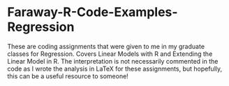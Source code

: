 # Faraway-R-Code-Examples-Regression
These are coding assignments that were given to me in my graduate classes for Regression. Covers Linear Models with R and Extending the Linear Model in R. The interpretation is not necessarily commented in the code as I wrote the analysis in LaTeX for these assignments, but hopefully, this can be a useful resource to someone!
